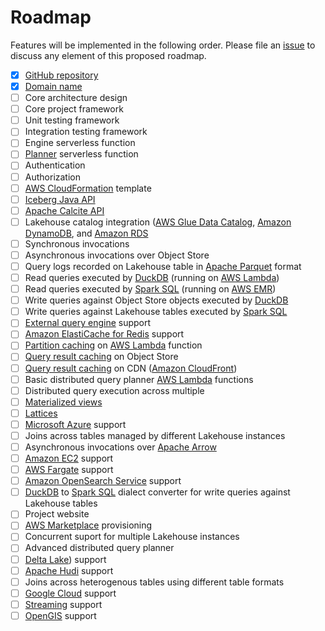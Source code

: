 # Roadmap

Features will be implemented in the following order. Please file an [issue](https://github.com/sutoiku/puffin/issues) to discuss any element of this proposed roadmap.

- [x] [GitHub repository](https://github.com/sutoiku/puffin)
- [x] [Domain name](http://PuffinDB.io/)
- [ ] Core architecture design
- [ ] Core project framework
- [ ] Unit testing framework
- [ ] Integration testing framework
- [ ] Engine serverless function
- [ ] [Planner](docs/planner.md) serverless function
- [ ] Authentication
- [ ] Authorization
- [ ] [AWS CloudFormation](https://aws.amazon.com/cloudformation/) template
- [ ] [Iceberg Java API](https://iceberg.apache.org/docs/latest/api/)
- [ ] [Apache Calcite API](https://calcite.apache.org/)
- [ ] Lakehouse catalog integration ([AWS Glue Data Catalog](https://docs.aws.amazon.com/glue/latest/dg/catalog-and-crawler.html), [Amazon DynamoDB](https://aws.amazon.com/dynamodb/), and [Amazon RDS](https://aws.amazon.com/rds/)
- [ ] Synchronous invocations
- [ ] Asynchronous invocations over Object Store
- [ ] Query logs recorded on Lakehouse table in [Apache Parquet](https://parquet.apache.org/) format
- [ ] Read queries executed by [DuckDB](https://duckdb.org/) (running on [AWS Lambda](https://aws.amazon.com/lambda/))
- [ ] Read queries executed by [Spark SQL](https://spark.apache.org/sql/) (running on [AWS EMR](https://aws.amazon.com/emr/))
- [ ] Write queries against Object Store objects executed by [DuckDB](https://duckdb.org/)
- [ ] Write queries against Lakehouse tables executed by [Spark SQL](https://spark.apache.org/sql/)
- [ ] [External query engine](https://calcite.apache.org/docs/adapter.html) support
- [ ] [Amazon ElastiCache for Redis](https://aws.amazon.com/elasticache/redis/) support
- [ ] [Partition caching](FAQ.md#how-does-partition-caching-work) on [AWS Lambda](https://aws.amazon.com/lambda/) function
- [ ] [Query result caching](FAQ.md#how-does-query-result-caching-work) on Object Store
- [ ] [Query result caching](FAQ.md#how-does-query-result-caching-work) on CDN ([Amazon CloudFront](https://aws.amazon.com/cloudfront/))
- [ ] Basic distributed query planner [AWS Lambda](https://aws.amazon.com/lambda/) functions
- [ ] Distributed query execution across multiple 
- [ ] [Materialized views](https://calcite.apache.org/docs/materialized_views.html)
- [ ] [Lattices](https://calcite.apache.org/docs/lattice.html)
- [ ] [Microsoft Azure](https://azure.microsoft.com/en-us) support
- [ ] Joins across tables managed by different Lakehouse instances
- [ ] Asynchronous invocations over [Apache Arrow](https://arrow.apache.org/)
- [ ] [Amazon EC2](https://aws.amazon.com/ec2/) support
- [ ] [AWS Fargate](https://aws.amazon.com/fargate/) support
- [ ] [Amazon OpenSearch Service](https://aws.amazon.com/opensearch-service/) support
- [ ] [DuckDB](https://duckdb.org/) to [Spark SQL](https://spark.apache.org/sql/) dialect converter for write queries against Lakehouse tables
- [ ] Project website
- [ ] [AWS Marketplace](https://aws.amazon.com/marketplace) provisioning
- [ ] Concurrent suport for multiple Lakehouse instances
- [ ] Advanced distributed query planner
- [ ] [Delta Lake](https://delta.io/)) support
- [ ] [Apache Hudi](https://hudi.apache.org/) support
- [ ] Joins across heterogenous tables using different table formats
- [ ] [Google Cloud](https://cloud.google.com/) support
- [ ] [Streaming](https://calcite.apache.org/docs/stream.html) support
- [ ] [OpenGIS](https://calcite.apache.org/docs/spatial.html) support
